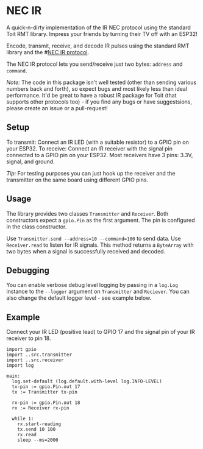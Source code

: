# NEC IR

A quick-n-dirty implementation of the IR NEC protocol using the standard Toit RMT library. Impress your friends by turning their TV off with an ESP32!

Encode, transmit, receive, and decode IR pulses using the standard RMT library and the #[NEC IR protocol](https://www.digikey.com/en/maker/tutorials/2021/understanding-the-basics-of-infrared-communications#:~:text=The%20NEC%20IR%20transmission%20protocol&text=The%20standard%20NEC%20protocol%20uses,distinguish%20between%20HIGH%20and%20LOW.&text=Binary%20values%20are%20encoded%20as,a%201.687%20ms%20low%20period).

The NEC IR protocol lets you send/receive just two bytes: `address` and `command`.

*Note:* The code in this package isn't well tested (other than sending various numbers back and forth), so expect bugs and most likely less than ideal performance. It'd be great to have a robust IR package for Toit (that supports other protocols too) - if you find any bugs or have suggestsions, please create an issue or a pull-request!

## Setup

To transmit: Connect an IR LED (with a suitable resistor) to a GPIO pin on your ESP32.
To receive: Connect an IR receiver with the signal pin connected to a GPIO pin on your ESP32. Most receivers have 3 pins: 3.3V, signal, and ground.

*Tip:* For testing purposes you can just hook up the receiver and the transmitter on the same board using different GPIO pins.

## Usage

The library provides two classes `Transmitter` and `Receiver`.
Both constructors expect a `gpio.Pin` as the first argument. The pin is configured in the class constructor.

Use `Transmitter.send --address=10 --command=100` to send data.
Use `Receiver.read` to listen for IR signals. This method returns a `ByteArray` with two bytes when a signal is successfully received and decoded.

## Debugging
You can enable verbose debug level logging by passing in a `log.Log` instance to the `--logger` argument on `Transmitter` and `Reciever`. You can also change the default logger level - see example below.

## Example
Connect your IR LED (positive lead) to GPIO 17 and the signal pin of your IR receiver to pin 18.

```
import gpio
import ..src.transmitter
import ..src.receiver
import log

main:
  log.set-default (log.default.with-level log.INFO-LEVEL)
  tx-pin := gpio.Pin.out 17
  tx := Transmitter tx-pin

  rx-pin := gpio.Pin.out 18
  rx := Receiver rx-pin

  while 1:
    rx.start-reading
    tx.send 10 100
    rx.read
    sleep --ms=2000
```